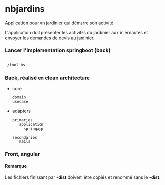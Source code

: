 # nbjardins 

Application pour un jardinier qui démarre son activité.

L'application doit présenter les activités du jardinier aux internautes et envoyer les demandes de devis au jardinier.

### Lancer l'implementation springboot (back)

```bash

./tool bs

```

### Back, réalisé en clean architecture

* core

      domain        
      usecase

* adapters  
    
      primaries
         application
           springapp
                    
      secondaries
         mails




### Front, angular

#### Remarque
Les fichiers finissant par **-dist** doivent être copiés et renommé sans le **-dist**.